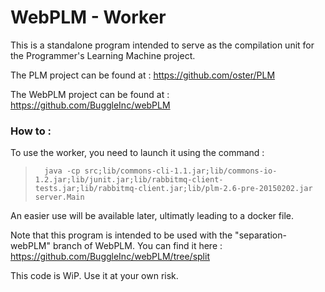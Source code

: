 # WebPLM - Worker

This is a standalone program intended to serve as the compilation unit for the Programmer's Learning Machine project.

The PLM project can be found at : https://github.com/oster/PLM

The WebPLM project can be found at : https://github.com/BuggleInc/webPLM

### How to :
To use the worker, you need to launch it using the command :
>       java -cp src;lib/commons-cli-1.1.jar;lib/commons-io-1.2.jar;lib/junit.jar;lib/rabbitmq-client-tests.jar;lib/rabbitmq-client.jar;lib/plm-2.6-pre-20150202.jar server.Main

An easier use will be available later, ultimatly leading to a docker file.

Note that this program is intended to be used with the "separation-webPLM" branch of WebPLM. You can find it here :
https://github.com/BuggleInc/webPLM/tree/split

This code is WiP. Use it at your own risk.